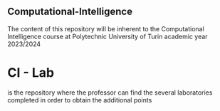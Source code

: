 ## Computational-Intelligence
The content of this repository will be inherent to the Computational Intelligence course at Polytechnic University of Turin academic year 2023/2024

# CI - Lab 
is the repository where the professor can find the several laboratories completed in order to obtain the additional points

